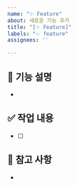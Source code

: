 ```yaml
---
name: "✨ Feature"
about: 새로운 기능 추가
title: "[✨ Feature]"
labels: "✨ feature"
assignees: ''

---
```


## 📌 기능 설명
<!-- 어떤 기능을 추가하고 싶은지 작성해 주세요. -->
- 

## ✅ 작업 내용
<!-- 해야 할 작업 내용을 작성해 주세요. -->
- [ ] 

## 📝 참고 사항
<!-- 관련 이슈, 문서, 추가로 확인해야 할 사항이 있다면 작성해 주세요. -->
-
